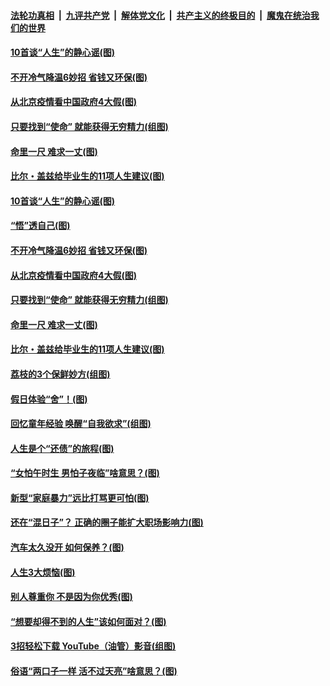 ####  [法轮功真相](../../../../basic/blob/master/README.md?t=06231002) &nbsp;|&nbsp; [九评共产党](../../../../9ping.md/blob/master/README.md?t=06231002) &nbsp;|&nbsp; [解体党文化](../../../../jtdwh.md/blob/master/README.md?t=06231002)  &nbsp;|&nbsp; [共产主义的终极目的](../../../../gczydzjmd.md/blob/master/README.md?t=06231002) &nbsp;|&nbsp; [魔鬼在统治我们的世界](../../../../mgztzwmdsj.md/blob/master/README.md?t=06231002) 

#### [10首谈“人生”的静心谣(图)](../pages/p8/936965.md?t=06231002) 

#### [不开冷气降温6妙招 省钱又环保(图)](../pages/p8/937329.md?t=06231002) 

#### [从北京疫情看中国政府4大假(图)](../pages/p8/937196.md?t=06231002) 

#### [只要找到“使命” 就能获得无穷精力(组图)](../pages/p8/937159.md?t=06231002) 

#### [命里一尺 难求一丈(图)](../pages/p8/936782.md?t=06231002) 

#### [比尔・盖兹给毕业生的11项人生建议(图)](../pages/p8/936231.md?t=06231002) 

#### [10首谈“人生”的静心谣(图)](../pages/p8/936965.md?t=06231002) 

#### [“悟”透自己(图)](../pages/p8/936972.md?t=06231002) 

#### [不开冷气降温6妙招 省钱又环保(图)](../pages/p8/937329.md?t=06231002) 

#### [从北京疫情看中国政府4大假(图)](../pages/p8/937196.md?t=06231002) 

#### [只要找到“使命” 就能获得无穷精力(组图)](../pages/p8/937159.md?t=06231002) 

#### [命里一尺 难求一丈(图)](../pages/p8/936782.md?t=06231002) 

#### [比尔・盖兹给毕业生的11项人生建议(图)](../pages/p8/936231.md?t=06231002) 

#### [荔枝的3个保鲜妙方(组图)](../pages/p8/936950.md?t=06231002) 

#### [假日体验“舍”！(图)](../pages/p8/937183.md?t=06231002) 

#### [回忆童年经验 唤醒“自我欲求”(组图)](../pages/p8/937082.md?t=06231002) 

#### [人生是个“还债”的旅程(图)](../pages/p8/936768.md?t=06231002) 

#### [“女怕午时生 男怕子夜临”啥意思？(图)](../pages/p8/937081.md?t=06231002) 

#### [新型“家庭暴力”远比打骂更可怕(图)](../pages/p8/936230.md?t=06231002) 

#### [还在“混日子”？ 正确的圈子能扩大职场影响力(图)](../pages/p8/937049.md?t=06231002) 

#### [汽车太久没开 如何保养？(图)](../pages/p8/937035.md?t=06231002) 

#### [人生3大烦恼(图)](../pages/p8/936959.md?t=06231002) 

#### [别人尊重你 不是因为你优秀(图)](../pages/p8/936253.md?t=06231002) 

#### [“想要却得不到的人生”该如何面对？(图)](../pages/p8/936933.md?t=06231002) 

#### [3招轻松下载 YouTube（油管）影音(组图)](../pages/p8/936922.md?t=06231002) 

#### [俗语“两口子一样 活不过天亮”啥意思？(图)](../pages/p8/936917.md?t=06231002) 

